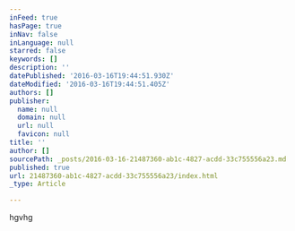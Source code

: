 ```yaml
---
inFeed: true
hasPage: true
inNav: false
inLanguage: null
starred: false
keywords: []
description: ''
datePublished: '2016-03-16T19:44:51.930Z'
dateModified: '2016-03-16T19:44:51.405Z'
authors: []
publisher:
  name: null
  domain: null
  url: null
  favicon: null
title: ''
author: []
sourcePath: _posts/2016-03-16-21487360-ab1c-4827-acdd-33c755556a23.md
published: true
url: 21487360-ab1c-4827-acdd-33c755556a23/index.html
_type: Article

---
```

hgvhg